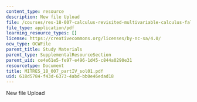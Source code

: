 ```yaml
---
content_type: resource
description: New file Upload
file: /courses/res-18-007-calculus-revisited-multivariable-calculus-fall-2011/618d5784f43d63734abdbb0e46edad18_MITRES_18_007_partIV_sol01.pdf
file_type: application/pdf
learning_resource_types: []
license: https://creativecommons.org/licenses/by-nc-sa/4.0/
ocw_type: OCWFile
parent_title: Study Materials
parent_type: SupplementalResourceSection
parent_uid: ce4e61e5-fe97-e496-1d45-c844a0290e31
resourcetype: Document
title: MITRES_18_007_partIV_sol01.pdf
uid: 618d5784-f43d-6373-4abd-bb0e46edad18
---
```

New file Upload